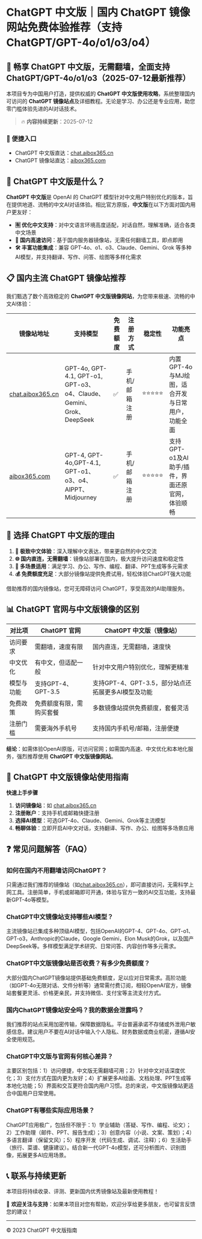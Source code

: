 # ChatGPT 中文版｜国内 ChatGPT 镜像网站免费体验推荐（支持 ChatGPT/GPT-4o/o1/o3/o4）

## 📢 畅享 ChatGPT 中文版，无需翻墙，全面支持 ChatGPT/GPT-4o/o1/o3（2025-07-12最新推荐）

本项目专为中国用户打造，提供权威的 **ChatGPT 中文版使用攻略**，系统整理国内可访问的 **ChatGPT 镜像站点**及详细教程。无论是学习、办公还是专业应用，助您零门槛体验先进的AI对话技术。

> 🔥 **内容持续更新**：2025-07-12

### 🚀 便捷入口

- ChatGPT 中文版直达：[chat.aibox365.cn](https://chat.aibox365.cn)
- ChatGPT 镜像站直达：[aibox365.com](https://aibox365.com)

## 🤔 ChatGPT 中文版是什么？

**ChatGPT 中文版**是 OpenAI 的 ChatGPT 模型针对中文用户特别优化的版本，旨在提供地道、流畅的中文AI对话体验。相比官方原版，**中文版**在以下方面对国内用户更友好：

- **🈶 优化中文支持**：对中文语言环境高度适配，对话自然，理解准确，适合各类中文场景
- **🚀 国内高速访问**：基于国内服务器镜像站，无需任何翻墙工具，即点即用
- **🛠️ 丰富功能集成**：兼容 GPT-4o、o1、o3、Claude、Gemini、Grok 等多种AI模型，并支持翻译、写作、问答、绘图等多样化需求

## 📋 国内主流 ChatGPT 镜像站推荐

我们甄选了数个高效稳定的 **ChatGPT 中文版镜像网站**，为您带来极速、流畅的中文AI体验：

| 镜像站地址 | 支持模型 | 免费额度 | 注册方式 | 稳定性 | 功能亮点 |
|------------|----------|----------|----------|--------|----------|
| [chat.aibox365.cn](https://chat.aibox365.cn) | GPT-4o, GPT-4.1, GPT-o1, GPT-o3、o4、Claude、Gemini、Grok、DeepSeek | ✅ | 手机/邮箱注册 | ⭐⭐⭐⭐⭐ | 内置GPT-4o与MJ绘图，适合开发与日常用户，功能全面 |
| [aibox365.com](https://aibox365.com) | GPT-4, GPT-4o,GPT-4.1, GPT-o1、o3、o4、AIPPT、Midjourney | ✅ | 手机/邮箱注册 | ⭐⭐⭐⭐⭐ | 支持GPT-o1及AI助手/插件，界面还原官网，体验顺畅 |

## 🌟 选择 ChatGPT 中文版的理由

1. **📝 极致中文体验**：深入理解中文表达，带来更自然的中文交流
2. **🌐 国内直连，无需翻墙**：镜像站部署在国内，极大提升访问速度和稳定性
3. **🎯 多场景适用**：满足学习、办公、写作、编程、翻译、PPT生成等多元需求
4. **💰 免费额度充足**：大部分镜像站提供免费试用，轻松体验ChatGPT强大功能

借助推荐的国内镜像站，您可无障碍访问 ChatGPT，享受高效的AI助理服务。

## 📊 ChatGPT 官网与中文版镜像的区别

| 对比项 | ChatGPT 官网 | ChatGPT 中文版（镜像站） |
|--------|--------------|----------------------------|
| 访问要求 | 需翻墙，速度有限 | 国内直连，无需翻墙，速度快 |
| 中文优化 | 有中文，但适配一般 | 针对中文用户特别优化，理解更精准 |
| 模型与功能 | 支持GPT-4、GPT-3.5 | 支持GPT-4、GPT-3.5，部分站点还拓展更多AI模型及功能 |
| 免费政策 | 免费额度有限，需购买套餐 | 多数镜像站提供免费额度，套餐灵活 |
| 注册门槛 | 需要海外手机号 | 支持国内手机号/邮箱，注册便捷 |

**结论**：如需体验OpenAI原版，可访问官网；如需国内高速、中文优化和本地化服务，强烈推荐使用 **ChatGPT 中文版镜像网站**。

## 📝 ChatGPT 中文版镜像站使用指南

**快速上手步骤**

1. **访问镜像站**：如 [chat.aibox365.cn](https://chat.aibox365.cn)
2. **注册账户**：支持手机或邮箱快捷注册
3. **选择AI模型**：可选GPT-4o、Claude、Gemini、Grok等主流模型
4. **畅聊体验**：立即开启AI中文对话，支持翻译、写作、办公、绘图等多场景应用

## ❓ 常见问题解答（FAQ）

### 如何在国内不用翻墙访问ChatGPT？

只需通过我们推荐的镜像站（如[chat.aibox365.cn](https://chat.aibox365.cn)），即可直接访问，无需科学上网工具。注册简单，手机或邮箱即可开通，体验与官方一致的AI交互功能，支持最新GPT-4o等模型。

### ChatGPT中文镜像站支持哪些AI模型？

主流镜像站已集成多种顶级AI模型，包括OpenAI的GPT-4、GPT-4o、GPT-o1、GPT-o3，Anthropic的Claude，Google Gemini，Elon Musk的Grok，以及国产DeepSeek等。多样模型满足学术研究、日常问答、内容创作等多元需求。

### ChatGPT中文版镜像站是否收费？有多少免费额度？

大部分国内ChatGPT镜像站提供基础免费额度，足以应对日常需求。高阶功能（如GPT-4o无限对话、文件分析等）通常需付费订阅，相较OpenAI官方，镜像站套餐更灵活、价格更亲民，并支持微信、支付宝等主流支付方式。

### 国内ChatGPT镜像站安全吗？我的数据会泄露吗？

我们推荐的站点采用加密传输，保障数据隐私。平台普遍承诺不存储或外泄用户敏感信息。建议用户不要在AI对话中输入个人隐私、财务数据或商业机密，遵循AI安全使用规范。

### ChatGPT中文版与官网有何核心差异？

主要区别包括：1）访问便捷，中文版无需翻墙可用；2）针对中文对话深度优化；3）支付方式在国内更为友好；4）扩展更多AI绘画、文档处理、PPT生成等本地化功能；5）界面和交互更符合国内用户习惯。总的来说，中文版镜像站更适合中国用户日常使用。

### ChatGPT有哪些实际应用场景？

ChatGPT应用极广，包括但不限于：1）学业辅助（答疑、写作、编程、论文）；2）工作助理（邮件、PPT、报告生成）；3）创意内容（小说、文案、策划）；4）多语言翻译（保留文风）；5）程序开发（代码生成、调试、注释）；6）生活助手（旅行、菜谱、健康建议）。结合新一代GPT-4o模型，还可分析图片、识别图像，拓展更多AI应用场景。

## 📞 联系与持续更新

本项目将持续收录、评测、更新国内优秀镜像站及最新使用教程！

🌟 **欢迎关注与支持**：如果本项目对您有帮助，欢迎分享给更多朋友，也可留言反馈您的建议！

---

© 2023 ChatGPT 中文版指南
